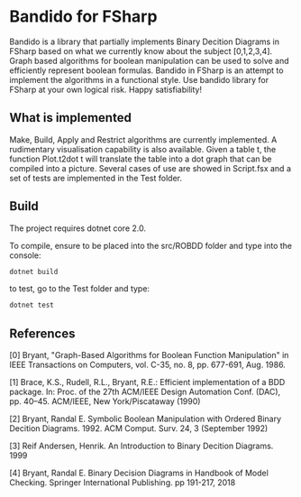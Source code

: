 # Bandido for FSharp
Bandido is a library that partially implements Binary Decition Diagrams in FSharp based on what we currently know about the subject [0,1,2,3,4]. Graph based algorithms for boolean manipulation can be used to solve and efficiently represent boolean formulas. Bandido in FSharp is an attempt to implement the algorithms in a functional style. Use bandido library for FSharp at your own logical risk. Happy satisfiability!


## What is implemented
Make, Build, Apply and Restrict algorithms are currently implemented. A rudimentary visualisation capability is 
also available. Given a table t, the function Plot.t2dot t will translate the table into a dot graph that can be
compiled into a picture. Several cases of use are showed in Script.fsx and a set of tests are implemented in the Test folder.

## Build
The project requires dotnet core 2.0.

To compile, ensure to be placed into the src/ROBDD folder and type into the console:


```bash
dotnet build
```

to test, go to the Test folder and type:
```bash
dotnet test
```

## References

[0] Bryant, "Graph-Based Algorithms for Boolean Function Manipulation" in IEEE Transactions on Computers, vol. C-35, no. 8, pp. 677-691, Aug. 1986.

[1] Brace, K.S., Rudell, R.L., Bryant, R.E.: Efficient implementation of a BDD package. In: Proc. of the 27th ACM/IEEE Design Automation Conf. (DAC), pp. 40–45. ACM/IEEE, New York/Piscataway (1990)

[2] Bryant, Randal E. Symbolic Boolean Manipulation with Ordered Binary Decition Diagrams. 1992. ACM Comput. Surv. 24, 3 (September 1992)

[3] Reif Andersen, Henrik. An Introduction to Binary Decition Diagrams. 1999

[4] Bryant, Randal E. Binary Decision Diagrams in Handbook of Model Checking. Springer International Publishing. pp 191-217, 2018